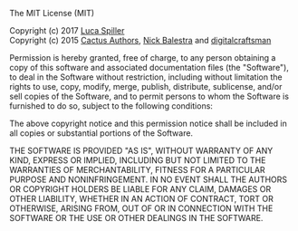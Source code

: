 The MIT License (MIT)

Copyright (c) 2017 [Luca Spiller](//github.com/lucaspiller)  
Copyright (c) 2015 [Cactus Authors](//github.com/koenbok/Cactus/blob/master/AUTHORS), [Nick Balestra](//github.com/nickbalestra) and [digitalcraftsman](//github.com/digitalcraftsman)

Permission is hereby granted, free of charge, to any person obtaining a copy
of this software and associated documentation files (the "Software"), to deal
in the Software without restriction, including without limitation the rights
to use, copy, modify, merge, publish, distribute, sublicense, and/or sell
copies of the Software, and to permit persons to whom the Software is
furnished to do so, subject to the following conditions:

The above copyright notice and this permission notice shall be included in all
copies or substantial portions of the Software.

THE SOFTWARE IS PROVIDED "AS IS", WITHOUT WARRANTY OF ANY KIND, EXPRESS OR
IMPLIED, INCLUDING BUT NOT LIMITED TO THE WARRANTIES OF MERCHANTABILITY,
FITNESS FOR A PARTICULAR PURPOSE AND NONINFRINGEMENT. IN NO EVENT SHALL THE
AUTHORS OR COPYRIGHT HOLDERS BE LIABLE FOR ANY CLAIM, DAMAGES OR OTHER
LIABILITY, WHETHER IN AN ACTION OF CONTRACT, TORT OR OTHERWISE, ARISING FROM,
OUT OF OR IN CONNECTION WITH THE SOFTWARE OR THE USE OR OTHER DEALINGS IN THE
SOFTWARE.
